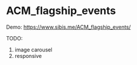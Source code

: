 # ACM_flagship_events

Demo: https://www.sibis.me/ACM_flagship_events/

TODO:

1. image carousel
2. responsive
